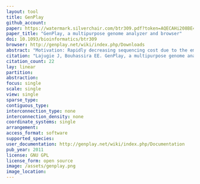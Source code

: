 ```yaml
---
layout: tool 
title: GenPlay
github_account: 
paper: https://watermark.silverchair.com/btr309.pdf?token=AQECAHi208BE49Ooan9kkhW_Ercy7Dm3ZL_9Cf3qfKAc485ysgAAAlswggJXBgkqhkiG9w0BBwagggJIMIICRAIBADCCAj0GCSqGSIb3DQEHATAeBglghkgBZQMEAS4wEQQMb4Y0cZOxRAGZM6kJAgEQgIICDqZyBj7h55Wj3n_QpiKJ9BIokxII5qkqZHrkCt5xDUp27J8apKZEsFBB2PwvuStMQXryPiOXypZ8bMHiu-5C_OntOUnFruLtXWk57mkOxG079IVPWRmJiRaq1Q-WgoUVmKOvJSfnPDm3_6t5KHhOHg1m2A9bVQryGvWES6PQDtfaBQwRH2o9oKHGX0MFFNtK1NOSf167E2S_luRsZld3quaLXc0wonqDEkV11TPsVaK74xw1aK9jzUXcluCaYo1i8gA5WRnz3IxZncK_JUTdGDVXyT-nNl0FJNAoWDFdSM61eSKUiKaq9AAHlnED6hIDYtURvKXxEedyQgYLP6tkhecLlnoby41BqIZNhtv9goTii7t4FiDjIb9DqqMvryUDutAief66MgjU6RGUcwvM8HBEI1Wz3Jvmaj-J8Zt8He1O2jP_5fQLjvKaLHezhqFu5vlYsUuZzBNPL6balo4Nc4HB7xlIeGZAdRkhdmLW1g4cL_dVmv1fvOHBNFjL01JYnNTR_BGcqG6XtRGLS9ah1Yf8-MFzcLGkapWwRa7uJ8v7fo1-e8HLYLUScGCdLytzwfA0fe_0jZTl9O0L0zOOWN5YX11BYPCNB-FRSJ2YQVZ4jHsdMvLH2CxPSvX4XkCdEuYmncVD0r7Xpjn0to6NO78r5_n7PzKkEkB4t7JchBx7tkWb75LRIB5inqilLmg
paper_title: "GenPlay, a multipurpose genome analyzer and browser"
doi: 10.1093/bioinformatics/btr309
browser: http://genplay.net/wiki/index.php/Downloads
abstract: "Motivation: Rapidly decreasing sequencing cost due to the emergence and improvement of massively parallel sequencing technologies has resulted in a dramatic increase in the quantity of data that needs to be analyzed. Therefore, software tools to process, visualize, analyze and integrate data produced on multiple platforms and using multiple methods are needed. Results: GenPlay is a fast, easy to use and stable tool for rapid analysis and data processing. It is written in Java and runs on all major operating systems. GenPlay recognizes a wide variety of common genomic data formats from microarray- or sequencingbased platforms and offers a library of operations (normalization, binning, smoothing) to process raw data into visualizable tracks. GenPlay displays tracks adapted to summarize gene structure, gene expression, repeat families, CPG islands, etc. as well as custom tracks to show the results of RNA-Seq, ChIP-Seq, TimEX-Seq and single nucleotide polymorphism (SNP) analysis. GenPlay can generate statistics (minimum, maximum, SD, correlation, etc.). The tools provided include Gaussian filter, peak finders, signal saturation, island finders. The software also offers graphical features such as scatter plots and bar charts to depict signal repartition. The library of operations is continuously growing based on the emerging needs."
citation: "Lajugie J, Bouhassira EE. GenPlay, a multipurpose genome analyzer and browser. Bioinformatics. academic.oup.com; 2011;27: 1889–1893."
citation_count: 22
lay: linear
partition: 
abstraction: 
focus: single
scale: single
view: single
sparse_type: 
contiguous_type: 
interconnection_type: none
interconnection_density: none
coordinate_systems: single
arrangement: 
access_format: software
supported_species: 
user_documentation: http://genplay.net/wiki/index.php/Documentation
pub_year: 2011
license: GNU GPL
license_form: open source
image: /assets/genplay.png
image_location: 
---
```

